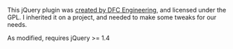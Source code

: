 This jQuery plugin was [created by DFC Engineering](http://www.dfc-e.com/metiers/multimedia/opensource/jqtransform/), and licensed under the GPL. I inherited it on a project, and needed to make some tweaks for our needs.

As modified, requires jQuery >= 1.4
